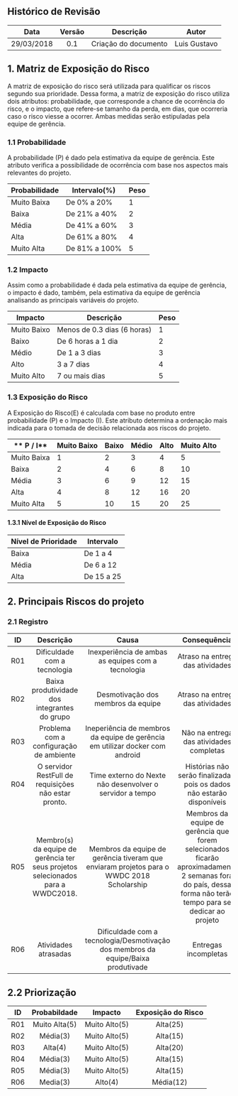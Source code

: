 ## Histórico de Revisão

| Data | Versão | Descrição | Autor |
|:----:|:------:|:---------:|:-----:|
| 29/03/2018 | 0.1 | Criação do documento | Luis Gustavo |


## 1. Matriz de Exposição do Risco

A matriz de exposição do risco será utilizada para qualificar os riscos segundo sua prioridade. Dessa forma, a matriz de exposição do risco utiliza dois atributos: probabilidade, que corresponde a chance de ocorrência do risco, e o impacto, que refere-se tamanho da perda, em dias, que ocorreria caso o risco viesse a ocorrer. Ambas medidas serão estipuladas pela equipe de gerência.

### 1.1 Probabilidade

A probabilidade (P) é dado pela estimativa da equipe de gerência. Este atributo verifica a possibilidade de ocorrência com base nos aspectos mais relevantes do projeto.

  |**Probabilidade**   |**Intervalo(%)**  | **Peso**|
  |------------------- |----------------- |----------|
  |Muito Baixa         |De 0% a 20%          |  1|
  |Baixa               |De 21% a 40%        |   2|
  |Média               |De 41% a 60%        |    3|
  |Alta                |De 61% a 80%       |     4|
  |Muito Alta          |De 81% a 100%     |      5|

### 1.2 Impacto

Assim como a probabilidade é dada pela estimativa da equipe de gerência, o impacto é dado, também, pela estimativa da equipe de gerência analisando as principais variáveis do projeto.

  |**Impacto**   |**Descrição**                                       |**Peso**|
  |------------- |--------------------------------------------------- |----------|
  |Muito Baixo   |Menos de 0.3 dias (6 horas)                  |1|
  |Baixo         |De 6 horas a 1 dia                 |2|
  |Médio         |De 1 a 3 dias   |3|
  |Alto          |3 a 7 dias                    |4|
  |Muito Alto    |7 ou mais dias                  |5|


### 1.3 Exposição do Risco

A Exposição do Risco(E) é calculada com base no produto entre probabilidade (P)  e o Impacto (I). Este atributo determina a ordenação mais indicada para o tomada de decisão relacionada aos riscos do projeto.

 | ** P / I**    | Muito Baixo  | Baixo  | Médio   |Alto   |Muito Alto|
 | -------------| -------------| -------| ------- |------ |------------|
 | Muito Baixa |  1            | 2      | 3       |4      |5|
 | Baixa       |  2            | 4      | 6       |8      |10|
 | Média       |  3            | 6      | 9       |12     |15|
 | Alta        |  4            | 8      | 12      |16     |20|
 | Muito Alta  |  5            | 10     | 15      |20     |25|

#### 1.3.1 Nível de Exposição do Risco

| Nível de Prioridade | Intervalo |
| -------------| -------------|
| Baixa | De 1 a 4 |
| Média | De 6 a 12 |
| Alta | De 15 a 25 |

## 2. Principais Riscos do projeto

### 2.1 Registro

| ID | Descrição | Causa | Consequência |
|:----:|:------:|:---------:|:-----:|
| R01 | Dificuldade com a tecnologia | Inexperiência de ambas as equipes com a tecnologia | Atraso na entrega das atividades |
| R02 | Baixa produtividade dos integrantes do grupo | Desmotivação dos membros da equipe |  Atraso na entrega das atividades |
| R03 | Problema com a configuração de ambiente | Ineperiência de membros da equipe de gerência em utilizar docker com android |  Não na entrega das atividades completas |
| R04 | O servidor RestFull de requisições não estar pronto. | Time externo do Nexte não desenvolver o servidor a tempo| Histórias não serão finalizadas, pois os dados não estarão disponíveis |
| R05 | Membro(s) da equipe de gerência ter seus projetos selecionados para a WWDC2018. | Membros da equipe de gerência tiveram que enviaram projetos para o WWDC 2018 Scholarship| Membros da equipe de gerência que forem selecionados ficarão aproximadamente 2 semanas fora do país, dessa forma não terão tempo para se dedicar ao projeto|
| R06 | Atividades atrasadas | Dificuldade com a tecnologia/Desmotivação dos membros da equipe/Baixa produtivade | Entregas incompletas |

## 2.2 Priorização
| ID | Probabildade | Impacto | Exposição do Risco |
|:----:|:------:|:---------:|:-----:|
| R01 | Muito Alta(5) | Muito Alto(5) | Alta(25) |
| R02 | Média(3) | Muito Alto(5) | Alta(15) |
| R03 | Alta(4) | Muito Alto(5) |  Alta(20) |
| R04 | Média(3) | Muito Alto(5) | Alta(15) |
| R05 | Média(3) | Muito Alto(5)| Alta(15)|
| R06 | Media(3) | Alto(4) | Média(12)|

